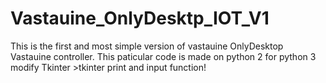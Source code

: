 # Vastauine_OnlyDesktp_IOT_V1

This is the first and most simple version of vastauine OnlyDesktop Vastauine controller.
This paticular code is made on python 2
for python 3
modify Tkinter >tkinter
print and input function!
